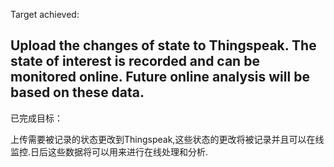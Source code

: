 Target achieved:

Upload the changes of state to Thingspeak. The state of interest is recorded and can be monitored online. 
Future online analysis will be based on these data.
--------------------------------------------------
已完成目标：

上传需要被记录的状态更改到Thingspeak,这些状态的更改将被记录并且可以在线监控.日后这些数据将可以用来进行在线处理和分析.
